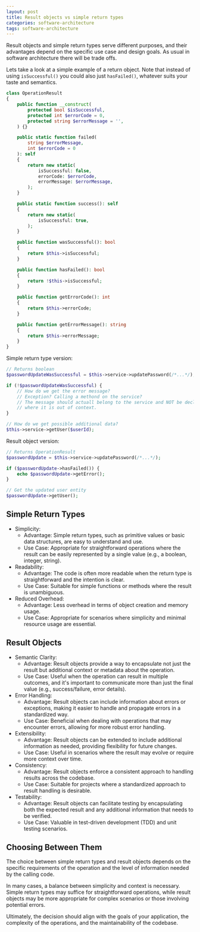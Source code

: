 ```yaml
---
layout: post
title: Result objects vs simple return types
categories: software-architecture
tags: software-architecture
---
```


Result objects and simple return types serve different purposes, and their advantages depend on the specific use case and design goals. As usual in software architecture there will be trade offs.

Lets take a look at a simple example of a return object. Note that instead of using `isSuccessful()` you could also just `hasFailed()`, whatever suits your taste and semantics.

```php
class OperationResult
{
    public function __construct(
        protected bool $isSuccessful,
        protected int $errorCode = 0,
        protected string $errorMessage = '',
    ) {}

    public static function failed(
        string $errorMessage,
        int $errorCode = 0
    ): self
    {
        return new static(
            isSuccessful: false,
            errorCode: $errorCode,
            errorMessage: $errorMessage,
        );
    }

    public static function success(): self
    {
        return new static(
            isSuccessful: true,
        );
    }

    public function wasSuccessful(): bool
    {
        return $this->isSuccessful;
    }

    public function hasFailed(): bool
    {
        return !$this->isSuccessful;
    }

    public function getErrorCode(): int
    {
        return $this->errorCode;
    }

    public function getErrorMessage(): string
    {
        return $this->errorMessage;
    }
}
```

Simple return type version:

```php
// Returns boolean
$passwordUpdateWasSuccessful = $this->service->updatePassword(/*...*/);

if (!$passwordUpdateWasSuccessful) {
    // How do we get the error message? 
    // Exception? Calling a methond on the service?
    // The message should actuall belong to the service and NOT be declared here,
    // where it is out of context.
}

// How do we get possible additional data?
$this->service->getUser($userId);
```

Result object version:

```php
// Returns OperationResult
$passwordUpdate = $this->service->updatePassword(/*...*/);

if ($passwordUpdate->hasFailed()) {
    echo $passwordUpdate->getError();
}

// Get the updated user entity
$passwordUpdate->getUser();
```

## Simple Return Types

* Simplicity:
  * Advantage: Simple return types, such as primitive values or basic data structures, are easy to understand and use.
  * Use Case: Appropriate for straightforward operations where the result can be easily represented by a single value (e.g., a boolean, integer, string).
* Readability:
  * Advantage: The code is often more readable when the return type is straightforward and the intention is clear.
  * Use Case: Suitable for simple functions or methods where the result is unambiguous.
* Reduced Overhead:
  * Advantage: Less overhead in terms of object creation and memory usage.
  * Use Case: Appropriate for scenarios where simplicity and minimal resource usage are essential.

## Result Objects

* Semantic Clarity:
  * Advantage: Result objects provide a way to encapsulate not just the result but additional context or metadata about the operation.
  * Use Case: Useful when the operation can result in multiple outcomes, and it's important to communicate more than just the final value (e.g., success/failure, error details). 
* Error Handling:
  * Advantage: Result objects can include information about errors or exceptions, making it easier to handle and propagate errors in a standardized way.
  * Use Case: Beneficial when dealing with operations that may encounter errors, allowing for more robust error handling.
* Extensibility:
  * Advantage: Result objects can be extended to include additional information as needed, providing flexibility for future changes.
  * Use Case: Useful in scenarios where the result may evolve or require more context over time.
* Consistency:
  * Advantage: Result objects enforce a consistent approach to handling results across the codebase.
  * Use Case: Suitable for projects where a standardized approach to result handling is desirable.
* Testability:
  * Advantage: Result objects can facilitate testing by encapsulating both the expected result and any additional information that needs to be verified.
  * Use Case: Valuable in test-driven development (TDD) and unit testing scenarios.

## Choosing Between Them

The choice between simple return types and result objects depends on the specific requirements of the operation and the level of information needed by the calling code.

In many cases, a balance between simplicity and context is necessary. Simple return types may suffice for straightforward operations, while result objects may be more appropriate for complex scenarios or those involving potential errors.

Ultimately, the decision should align with the goals of your application, the complexity of the operations, and the maintainability of the codebase.
